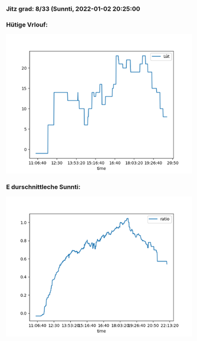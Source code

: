 ### Jitz grad: 8/33 (Sunnti, 2022-01-02 20:25:00

### Hütige Vrlouf:
![Graph](Today.png)

### E durschnittleche Sunnti:
![Graph](Sunnti.png)